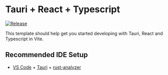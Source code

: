 # Tauri + React + Typescript

[![Release](https://github.com/calthejuggler/cctchaz/actions/workflows/release.yml/badge.svg)](https://github.com/calthejuggler/cctchaz/actions/workflows/release.yml)

This template should help get you started developing with Tauri, React and Typescript in Vite.

## Recommended IDE Setup

- [VS Code](https://code.visualstudio.com/) + [Tauri](https://marketplace.visualstudio.com/items?itemName=tauri-apps.tauri-vscode) + [rust-analyzer](https://marketplace.visualstudio.com/items?itemName=rust-lang.rust-analyzer)

